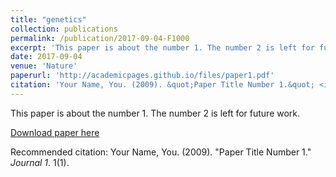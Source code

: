 ```yaml
---
title: "genetics"
collection: publications
permalink: /publication/2017-09-04-F1000
excerpt: 'This paper is about the number 1. The number 2 is left for future work.'
date: 2017-09-04
venue: 'Nature'
paperurl: 'http://academicpages.github.io/files/paper1.pdf'
citation: 'Your Name, You. (2009). &quot;Paper Title Number 1.&quot; <i>Journal 1</i>. 1(1).'
---
```

This paper is about the number 1. The number 2 is left for future work.

[Download paper here](http://academicpages.github.io/files/paper1.pdf)

Recommended citation: Your Name, You. (2009). "Paper Title Number 1." <i>Journal 1</i>. 1(1).
